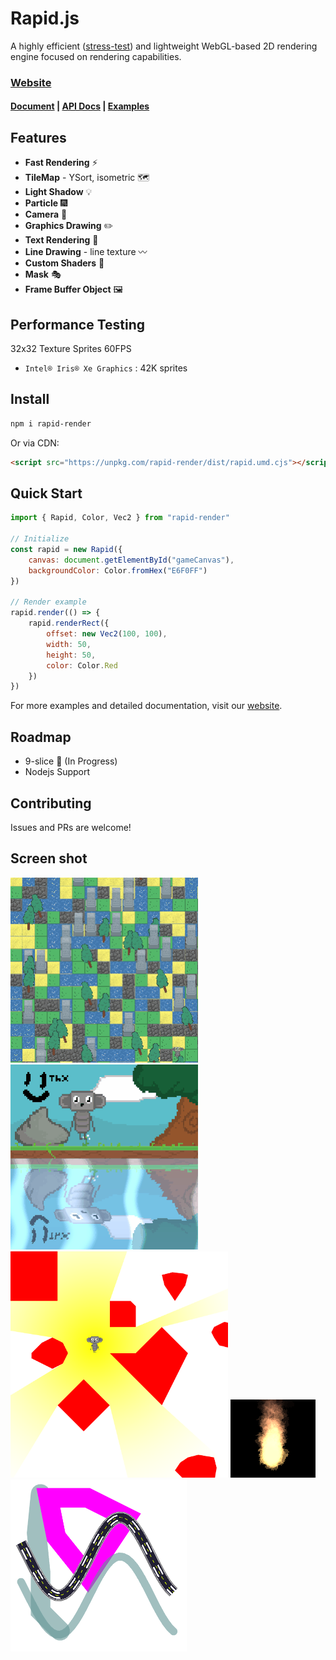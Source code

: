
# Rapid.js

A highly efficient ([stress-test](https://nightre.github.io/Rapid.js/docs/examples.html)) and lightweight WebGL-based 2D rendering engine focused on rendering capabilities.

### [Website](https://nightre.github.io/Rapid.js/docs/index.html)

#### [Document](https://nightre.github.io/Rapid.js/docs/docs.html) | [API Docs](https://nightre.github.io/Rapid.js/docs/api/index.html) | [Examples](https://nightre.github.io/Rapid.js/docs/examples.html)

## Features

* **Fast Rendering** ⚡
* **TileMap** - YSort, isometric 🗺️
* **Light Shadow** 💡
* **Particle** 🎆
* **Camera** 🎥
* **Graphics Drawing** ✏️
* **Text Rendering** 📝
* **Line Drawing** - line texture 〰️
* **Custom Shaders** 🎨
* **Mask** 🎭
* **Frame Buffer Object** 🖼️

## Performance Testing

32x32 Texture Sprites 60FPS

* `Intel® Iris® Xe Graphics` : 42K sprites

## Install

```bash
npm i rapid-render
```

Or via CDN:

```html
<script src="https://unpkg.com/rapid-render/dist/rapid.umd.cjs"></script>
```

## Quick Start

```js
import { Rapid, Color, Vec2 } from "rapid-render"

// Initialize
const rapid = new Rapid({
    canvas: document.getElementById("gameCanvas"),
    backgroundColor: Color.fromHex("E6F0FF")
})

// Render example
rapid.render(() => {
    rapid.renderRect({ 
        offset: new Vec2(100, 100), 
        width: 50, 
        height: 50, 
        color: Color.Red 
    })
})
```

For more examples and detailed documentation, visit our [website](https://nightre.github.io/Rapid.js/docs/index.html).

## Roadmap

* 9-slice 🚧 (In Progress)
* Nodejs Support

## Contributing

Issues and PRs are welcome!

## Screen shot

![1](./screenshot/1.gif)
![2](./screenshot/2.gif)
![3](./screenshot/3.png)
![4](./screenshot/4.png)
![4](./screenshot/5.png)

